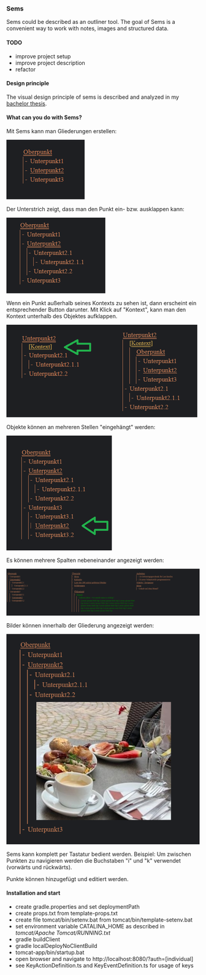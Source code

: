 ### Sems

Sems could be described as an outliner tool.
The goal of Sems is a convenient way to work with notes,
images and structured data.

#### TODO
- improve project setup
- improve project description
- refactor

#### Design principle

The visual design principle of sems is described and analyzed in my [bachelor thesis](https://www.dropbox.com/scl/fi/didrs41osq94s3agbclxn/Details-im-Kontext-anzeigen.pdf?rlkey=c374hlvzoskz4fbkevfdgfzsj&dl=0).

#### What can you do with Sems?

Mit Sems kann man Gliederungen erstellen:

![](images/outline.png)

Der Unterstrich zeigt, dass man den Punkt ein- bzw. ausklappen kann:

![](images/expanded.png)

Wenn ein Punkt außerhalb seines Kontexts zu sehen ist, dann erscheint ein entsprechender Button darunter.
Mit Klick auf "Kontext", kann man den Kontext unterhalb des Objektes aufklappen.

![](images/context.png)

Objekte können an mehreren Stellen "eingehängt" werden:

![](images/insert.png)

Es können mehrere Spalten nebeneinander angezeigt werden:

![](images/threeColumns.png)

Bilder können innerhalb der Gliederung angezeigt werden:

![](images/img.png)

Sems kann komplett per Tastatur bedient werden. Beispiel: Um zwischen Punkten zu navigieren werden die Buchstaben "i" und "k" verwendet (vorwärts und rückwärts).

Punkte können hinzugefügt und editiert werden.

#### Installation and start

- create gradle.properties and set deploymentPath
- create props.txt from template-props.txt
- create file tomcat/bin/setenv.bat from tomcat/bin/template-setenv.bat 
- set environment variable CATALINA_HOME as described in *tomcat/Apache Tomcat/RUNNING.txt*
- gradle buildClient
- gradle localDeployNoClientBuild
- tomcat-app/bin/startup.bat
- open browser and navigate to http://localhost:8080/?auth=[individual]
- see KeyActionDefinition.ts and KeyEventDefinition.ts for usage of keys
